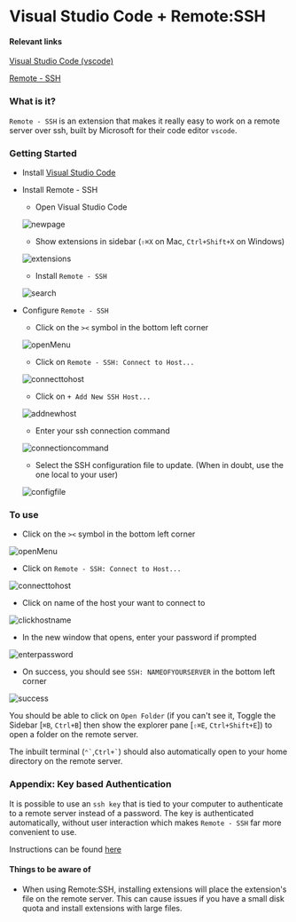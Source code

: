 # Visual Studio Code + Remote:SSH

#### Relevant links

[Visual Studio Code (vscode)](https://code.visualstudio.com/download)

[Remote - SSH](https://marketplace.visualstudio.com/items?itemName=ms-vscode-remote.remote-ssh)

### What is it?

`Remote - SSH` is an extension that makes it really easy to work on a remote server over ssh, built by Microsoft for their code editor `vscode`.

### Getting Started

 * Install [Visual Studio Code](https://code.visualstudio.com/download)
 * Install Remote - SSH
   * Open Visual Studio Code
    
    ![newpage](assets/vscode-newwindow.png)

   * Show extensions in sidebar (`⇧⌘X` on Mac, `Ctrl+Shift+X` on Windows)
    
    ![extensions](assets/vscode-extensionbar.png)

   * Install `Remote - SSH`
    
    ![search](assets/vscode-installremotessh.png)

 * Configure `Remote - SSH`
   * Click on the `><` symbol in the bottom left corner
    
    ![openMenu](assets/vscode-openremotemenu.png)

   * Click on `Remote - SSH: Connect to Host...`
    
    ![connecttohost](assets/vscode-connecttohost.png)

   * Click on `+ Add New SSH Host...`
    
    ![addnewhost](assets/vscode-addnewhost.png)

   * Enter your ssh connection command
    
    ![connectioncommand](assets/vscode-connectioncommand.png)
    
   * Select the SSH configuration file to update. (When in doubt, use the one local to your user)
    
    ![configfile](assets/vscode-selectconfigfile.png)


### To use

 * Click on the `><` symbol in the bottom left corner
  
  ![openMenu](assets/vscode-openremotemenu.png)

 * Click on `Remote - SSH: Connect to Host...`
  
  ![connecttohost](assets/vscode-connecttohost.png)

 * Click on name of the host your want to connect to
  
  ![clickhostname](assets/vscode-selectconfiguredhost.png)

 * In the new window that opens, enter your password if prompted
  
  ![enterpassword](assets/vscode-enterpassword.png)

 * On success, you should see `SSH: NAMEOFYOURSERVER` in the bottom left corner
  
  ![success](assets/vscode-successfulconnection.png)


  You should be able to click on `Open Folder` (if you can't see it, Toggle the Sidebar [`⌘B`, `Ctrl+B`] then show the explorer pane [`⇧⌘E`, `Ctrl+Shift+E`]) to open a folder on the remote server.

  The inbuilt terminal (`` ⌃` ``,`` Ctrl+` ``) should also automatically open to your home directory on the remote server.


### Appendix: Key based Authentication

It is possible to use an `ssh key` that is tied to your computer to authenticate to a remote server instead of a password. The key is authenticated automatically, without user interaction which makes `Remote - SSH` far more convenient to use.

Instructions can be found [here](https://code.visualstudio.com/docs/remote/troubleshooting#_quick-start-ssh-key)


#### Things to be aware of

* When using Remote:SSH, installing extensions will place the extension's file on the remote server. This can cause issues if you have a small disk quota and install extensions with large files.